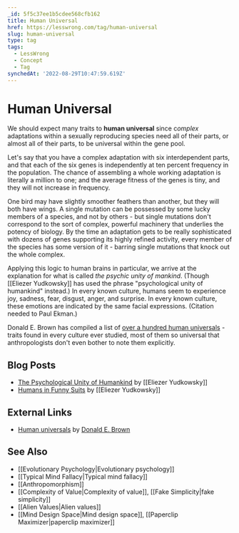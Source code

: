 ```yaml
---
_id: 5f5c37ee1b5cdee568cfb162
title: Human Universal
href: https://lesswrong.com/tag/human-universal
slug: human-universal
type: tag
tags:
  - LessWrong
  - Concept
  - Tag
synchedAt: '2022-08-29T10:47:59.619Z'
---
```


# Human Universal

We should expect many traits to **human universal** since c*omplex* adaptations within a sexually reproducing species need all of their parts, or almost all of their parts, to be universal within the gene pool.

Let's say that you have a complex adaptation with six interdependent parts, and that each of the six genes is independently at ten percent frequency in the population. The chance of assembling a whole working adaptation is literally a million to one; and the average fitness of the genes is tiny, and they will not increase in frequency.

One bird may have slightly smoother feathers than another, but they will both have wings. A single mutation can be possessed by some lucky members of a species, and not by others - but single mutations don't correspond to the sort of complex, powerful machinery that underlies the potency of biology. By the time an adaptation gets to be really sophisticated with dozens of genes supporting its highly refined activity, every member of the species has some version of it - barring single mutations that knock out the whole complex.

Applying this logic to human brains in particular, we arrive at the explanation for what is called *the psychic unity of mankind*. (Though [[Eliezer Yudkowsky]] has used the phrase "psychological unity of humankind" instead.) In every known culture, humans seem to experience joy, sadness, fear, disgust, anger, and surprise. In every known culture, these emotions are indicated by the same facial expressions. (Citation needed to Paul Ekman.)

Donald E. Brown has compiled a list of [over a hundred human universals](http://condor.depaul.edu/~mfiddler/hyphen/humunivers.htm) \- traits found in every culture ever studied, most of them so universal that anthropologists don't even bother to note them explicitly.

## Blog Posts

- [The Psychological Unity of Humankind](http://lesswrong.com/lw/rl/the_psychological_unity_of_humankind/) by [[Eliezer Yudkowsky]]
- [Humans in Funny Suits](http://lesswrong.com/lw/so/humans_in_funny_suits/) by [[Eliezer Yudkowsky]]

## External Links

- [Human universals](http://condor.depaul.edu/~mfiddler/hyphen/humunivers.htm) by [Donald E. Brown](https://wiki.lesswrong.com/wiki/Donald_E._Brown)

## See Also

- [[Evolutionary Psychology|Evolutionary psychology]]
- [[Typical Mind Fallacy|Typical mind fallacy]]
- [[Anthropomorphism]]
- [[Complexity of Value|Complexity of value]], [[Fake Simplicity|fake simplicity]]
- [[Alien Values|Alien values]]
- [[Mind Design Space|Mind design space]], [[Paperclip Maximizer|paperclip maximizer]]
